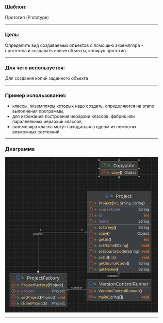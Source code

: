 ### Шаблон:

Прототип (Prototype)

----------------------------------------------------------------------------------------------------------------------
### Цель:

Определить вид создаваемых объектов с помощью экземпляра - прототипа и создавать новые объекты,
копируя прототип

----------------------------------------------------------------------------------------------------------------------
### Для чего используется:

Для создания копий заданного объекта

----------------------------------------------------------------------------------------------------------------------
### Пример использования:

- классы, экземпляры которых надо создать, определяются на этапе выполнения программы;
- для избежания построения иерархии классов, фабрик или параллельных иерархий классов;
- экземплярв класса могут находиться в одном из немногих возможных состояний.

----------------------------------------------------------------------------------------------------------------------
### Диаграмма

![prototype.png](..%2F..%2F..%2Fdiagrams%2Fprototype.png)

----------------------------------------------------------------------------------------------------------------------